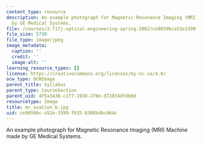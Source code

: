 ```yaml
---
content_type: resource
description: An example photograph for Magnetic Resonance Imaging (MRI) Machine made
  by GE Medical Systems.
file: /courses/2-717j-optical-engineering-spring-2002/ce9659bca52e3399f6356368b4bc464c_mr_ovation_b.jpg
file_size: 5730
file_type: image/jpeg
image_metadata:
  caption: ''
  credit: ''
  image-alt: ''
learning_resource_types: []
license: https://creativecommons.org/licenses/by-nc-sa/4.0/
ocw_type: OCWImage
parent_title: Syllabus
parent_type: CourseSection
parent_uid: 4f5a3438-c1f7-193d-270e-d72834dfdb69
resourcetype: Image
title: mr_ovation_b.jpg
uid: ce9659bc-a52e-3399-f635-6368b4bc464c
---
```

An example photograph for Magnetic Resonance Imaging (MRI) Machine made by GE Medical Systems.